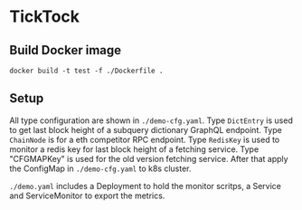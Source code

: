 # TickTock

## Build Docker image

```
docker build -t test -f ./Dockerfile .
```

## Setup

All type configuration are shown in `./demo-cfg.yaml`. Type `DictEntry` is used to get last block height of a subquery dictionary GraphQL endpoint. Type `ChainNode` is for a eth competitor RPC endpoint. Type `RedisKey` is used to monitor a redis key for last block height of a fetching service. Type "CFGMAPKey" is used for the old version fetching service. After that apply the ConfigMap in `./demo-cfg.yaml` to k8s cluster.

`./demo.yaml` includes a Deployment to hold the monitor scritps, a Service and ServiceMonitor to export the metrics.